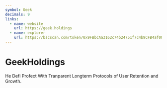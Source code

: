```yaml
---
symbol: Geek
decimals: 9
links:
  - name: website
    url: https://geek.holdings
  - name: explorer
    url: https://bscscan.com/token/0x9FBbcAa3162c74b24751f7c4b9CFB4af0811a622
---
```


# GeekHoldings

He Defi Profect With Tranparent Longterm Protocols of User Retention and Growth.
